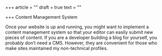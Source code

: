 +++
article = ""
draft = true
text = ""

+++
Content Management System

Once your website is up and running, you might want to implement a content management system so that your editor can easily submit new pieces of content. If you are a developer building a blog for yourself, you probably don’t need a CMS. However, they are convenient for those who make sites maintained my non-technical profiles.
